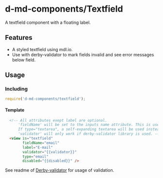 # d-md-components/Textfield
A textfield component with a floating label.

Features
--------
- A styled textfield using mdl.io.
- Use with derby-validator to mark fields invalid and see error messages below field.

Usage
-----
### Including
```javascript
require('d-md-components/textfield');
```

#### Template
```html
  <!-- All attributes exept label are optional. 
      'fieldName' will be set to the inputs name attribute. This is useful for browser autofill reasons.
      If type="textarea", a self-expanding textarea will be used instead.
      'validator' will only work if derby-validator library is used. -->
  <view is="textfield" 
        fieldName="email" 
        label="E-mail" 
        validator="{{validator}}" 
        type="email" 
        disabled="{{disabled}}" />
```

See readme of [Derby-validator](https://github.com/BBWeb/derby-validator) for usage of validation.
